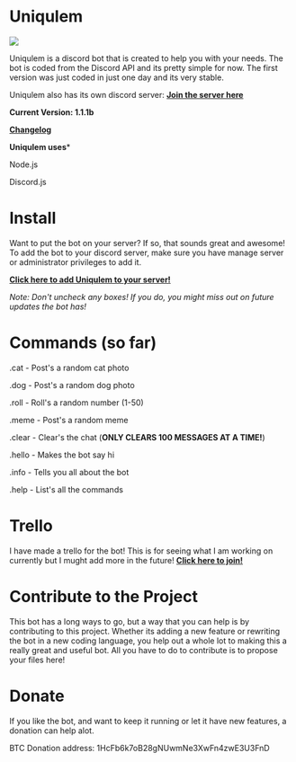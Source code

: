 # Uniqulem
![](http://i.imgur.com/Qo6BP2v.png)

Uniqulem is a discord bot that is created to help you with your needs. The bot is coded from the Discord API and its pretty simple for now. The first version was just coded in just one day and its very stable.

Uniqulem also has its own discord server: **[Join the server here](https://discord.gg/m4q24gX)**

**Current Version: 1.1.1b**

**[Changelog](https://github.com/dynomite567/Uniqulem/releases)**

**Uniqulem uses***

Node.js

Discord.js

# Install
Want to put the bot on your server? If so, that sounds great and awesome! To add the bot to your discord server, make sure you have manage server or administrator privileges to add it.

**[Click here to add Uniqulem to your server!](https://discordapp.com/api/oauth2/authorize?client_id=307209446763921423&scope=bot&permissions=66321471)**

*Note: Don't uncheck any boxes! If you do, you might miss out on future updates the bot has!*

# Commands (so far)
.cat - Post's a random cat photo

.dog - Post's a random dog photo

.roll - Roll's a random number (1-50)

.meme - Post's a random meme

.clear - Clear's the chat (**ONLY CLEARS 100 MESSAGES AT A TIME!**)

.hello - Makes the bot say hi

.info - Tells you all about the bot

.help - List's all the commands  

# Trello
I have made a trello for the bot! This is for seeing what I am working on currently but I mught add more in the future! **[Click here to join!](https://trello.com/b/Bh6Bl6FT/uniqulem)**

# Contribute to the Project
This bot has a long ways to go, but a way that you can help is by contributing to this project. Whether its adding a new feature or rewriting the bot in a new coding language, you help out a whole lot to making this a really great and useful bot. All you have to do to contribute is to propose your files here!

# Donate
If you like the bot, and want to keep it running or let it have new features, a donation can help alot.

BTC Donation address: 1HcFb6k7oB28gNUwmNe3XwFn4zwE3U3FnD
